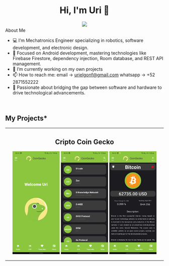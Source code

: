 
<div align="center">
  <h1>Hi, I'm Uri 👋</h1>
  <img src="https://i.imgur.com/P7Juelw.jpg">
</div>
<div

  
## About Me
- 💻 I’m Mechatronics Engineer specializing in robotics, software development, and electronic design.
- 📱 Focused on Android development, mastering technologies like Firebase Firestore, dependency injection, Room database, and REST API management.
- 🔭 I’m currently working on my own projects
- 📫 How to reach me: email -> urielgonf@gmail.com   whatsapp -> +52 2871552222 
- 🌟 Passionate about bridging the gap between software and hardware to drive technological advancements.
  
<br>

## My Projects*
<table>
<tr>
<td width="50%">
<h2 align="center">Cripto Coin Gecko</h3>
<div align="center">
<a  target="_blank">
    <img src="https://raw.githubusercontent.com/urielgonf/CriptoCoinApiGecko/master/app/src/main/java/com/myportfolio/portfoliocritocoinapplication/readmeImages/main.jpg" width="150" alt="Screenshot1">
  <img src="https://raw.githubusercontent.com/urielgonf/CriptoCoinApiGecko/master/app/src/main/java/com/myportfolio/portfoliocritocoinapplication/readmeImages/coinlist.jpg" width="150" alt="Screenshot2">
  <img src="https://raw.githubusercontent.com/urielgonf/CriptoCoinApiGecko/master/app/src/main/java/com/myportfolio/portfoliocritocoinapplication/readmeImages/favouritedetail.jpg" width="150" alt="Screenshot3">
</a>
<p>

<a href="https://github.com/urielgonf/CriptoCoinApiGecko" target="_blank">
<img src="https://img.shields.io/badge/CODE-ff9?style=for-the-badge&logo=github&logoColor=black>
</a>
  
</p>
<p><strong>Cripto Coin Gecko</strong> is an Android application designed to monitor and track the information of 200 cryptocurrencies using the CoinGecko API. It leverages Firebase and Firestore to provide real-time updates and store user data securely.</p>
</div>
</td>
</tr>
</table>                                                                                 
</div>                                                                         
<br>



